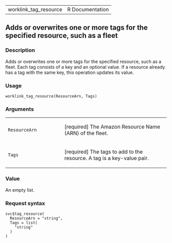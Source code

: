 <table style="width: 100%;">
<tbody>
<tr class="odd">
<td>worklink_tag_resource</td>
<td style="text-align: right;">R Documentation</td>
</tr>
</tbody>
</table>

## Adds or overwrites one or more tags for the specified resource, such as a fleet

### Description

Adds or overwrites one or more tags for the specified resource, such as
a fleet. Each tag consists of a key and an optional value. If a resource
already has a tag with the same key, this operation updates its value.

### Usage

    worklink_tag_resource(ResourceArn, Tags)

### Arguments

<table>
<colgroup>
<col style="width: 35%" />
<col style="width: 65%" />
</colgroup>
<tbody>
<tr class="odd">
<td><code
id="worklink_tag_resource_:_ResourceArn">ResourceArn</code></td>
<td><p>[required] The Amazon Resource Name (ARN) of the fleet.</p></td>
</tr>
<tr class="even">
<td><code id="worklink_tag_resource_:_Tags">Tags</code></td>
<td><p>[required] The tags to add to the resource. A tag is a key-value
pair.</p></td>
</tr>
</tbody>
</table>

### Value

An empty list.

### Request syntax

    svc$tag_resource(
      ResourceArn = "string",
      Tags = list(
        "string"
      )
    )
